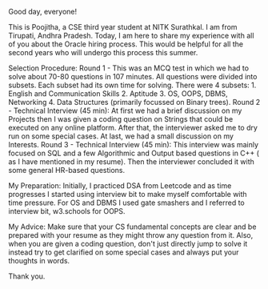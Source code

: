 Good day, everyone!

This is Poojitha, a CSE third year student at NITK Surathkal. I am from Tirupati, Andhra Pradesh. Today, I am here to share my experience with all of you about the Oracle hiring process. This would be helpful for all the second years who will undergo this process this summer.

Selection Procedure: Round 1 - This was an MCQ test in which we had to solve about 70-80 questions in 107 minutes. All questions were divided into subsets. Each subset had its own time for solving. There were 4 subsets: 1. English and Communication Skills 2. Aptitude 3. OS, OOPS, DBMS, Networking 4. Data Structures (primarily focussed on Binary trees). Round 2 - Technical Interview (45 min): At first we had a brief discussion on my Projects then I was given a coding question on Strings that could be executed on any online platform. After that, the interviewer asked me to dry run on some special cases. At last, we had a small discussion on my Interests. Round 3 - Technical Interview (45 min): This interview was mainly focused on SQL and a few Algorithmic and Output based questions in C++ ( as I have mentioned in my resume). Then the interviewer concluded it with some general HR-based questions.

My Preparation: Initially, I practiced DSA from Leetcode and as time progresses I started using interview bit to make myself comfortable with time pressure. For OS and DBMS I used gate smashers and I referred to interview bit, w3.schools for OOPS.

My Advice: Make sure that your CS fundamental concepts are clear and be prepared with your resume as they might throw any question from it. Also, when you are given a coding question, don't just directly jump to solve it instead try to get clarified on some special cases and always put your thoughts in words.
 
Thank you.
